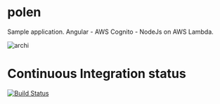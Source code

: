 # polen
Sample application. Angular - AWS Cognito - NodeJs on AWS Lambda.

![archi](https://sgrillon14.github.io/img/polen/archi.gif)

# Continuous Integration status
[![Build Status](https://travis-ci.com/sgrillon14/polen.svg?branch=master)](https://travis-ci.com/sgrillon14/polen)
